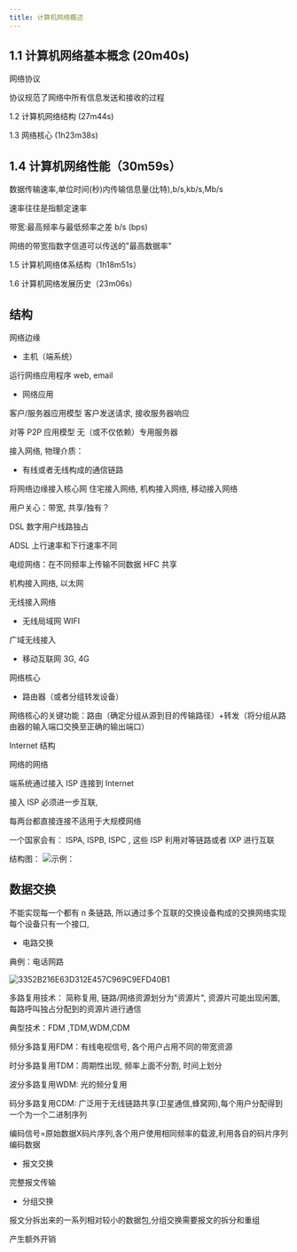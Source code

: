 ```yaml
---
title: 计算机网络概述
---
```


## 1.1 计算机网络基本概念 (20m40s)

网络协议

协议规范了网络中所有信息发送和接收的过程

1.2 计算机网络结构 (27m44s)

1.3 网络核心 (1h23m38s)



















## 1.4 计算机网络性能（30m59s）

数据传输速率,单位时间(秒)内传输信息量(比特),b/s,kb/s,Mb/s

速率往往是指额定速率

带宽:最高频率与最低频率之差 b/s (bps)

网络的带宽指数字信道可以传送的"最高数据率"


1.5 计算机网络体系结构（1h18m51s）

1.6 计算机网络发展历史（23m06s）

## 结构

网络边缘
- 主机（端系统）

运行网络应用程序 web, email

- 网络应用

客户/服务器应用模型
客户发送请求, 接收服务器响应

对等 P2P 应用模型
无（或不仅依赖）专用服务器







接入网络, 物理介质：
- 有线或者无线构成的通信链路

将网络边缘接入核心网
住宅接入网络, 机构接入网络, 移动接入网络

用户关心：带宽, 共享/独有？

DSL 数字用户线路独占

ADSL 上行速率和下行速率不同

电缆网络：在不同频率上传输不同数据 HFC 共享

机构接入网络, 以太网

无线接入网络

- 无线局域网 WIFI

广域无线接入

- 移动互联网 3G, 4G

网络核心
- 路由器（或者分组转发设备）

网络核心的关键功能：路由（确定分组从源到目的传输路径）+转发（将分组从路由器的输入端口交换至正确的输出端口）

Internet 结构

网络的网络

端系统通过接入 ISP 连接到 Internet

接入 ISP 必须进一步互联, 

每两台都直接连接不适用于大规模网络

一个国家会有： ISPA, ISPB, ISPC , 这些 ISP 利用对等链路或者 IXP 进行互联

结构图：
![示例：](https://raw.githubusercontent.com/fengwei2002/Pictures_02/master/img/642C75E88475CFBD426D35CF0F75DFA0.jpg)









## 数据交换

不能实现每一个都有 n 条链路, 所以通过多个互联的交换设备构成的交换网络实现每个设备只有一个接口, 

- 电路交换

典例：电话网路

![3352B216E63D312E457C969C9EFD40B1](https://raw.githubusercontent.com/fengwei2002/Pictures_02/master/img/3352B216E63D312E457C969C9EFD40B1.jpg)

多路复用技术：
简称复用, 链路/网络资源划分为"资源片", 资源片可能出现闲置, 每路呼叫独占分配到的资源片进行通信

典型技术：FDM ,TDM,WDM,CDM

频分多路复用FDM：有线电视信号, 各个用户占用不同的带宽资源

时分多路复用TDM：周期性出现, 频率上面不分割, 时间上划分

波分多路复用WDM: 光的频分复用

码分多路复用CDM: 广泛用于无线链路共享(卫星通信,蜂窝网),每个用户分配得到一个为一个二进制序列

编码信号=原始数据X码片序列,各个用户使用相同频率的载波,利用各自的码片序列编码数据





- 报文交换

完整报文传输


- 分组交换

报文分拆出来的一系列相对较小的数据包,分组交换需要报文的拆分和重组

产生额外开销









